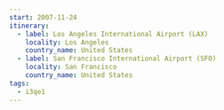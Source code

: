 ```yaml
---
start: 2007-11-24
itinerary:
  - label: Los Angeles International Airport (LAX)
    locality: Los Angeles
    country_name: United States
  - label: San Francisco International Airport (SFO)
    locality: San Francisco
    country_name: United States
tags:
  - i3qe1
---
```

